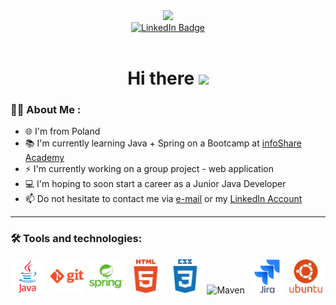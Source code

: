 <div id="header" align="center">
  <img src="https://media.giphy.com/media/NgurY1o4z080Jfoyzw/giphy.gif" width="100"/>
</div>
<div id="header" align="center">
  <div id="badges">
    <a href="https://www.linkedin.com/in/shirley-sopotnicka/">
      <img src="https://img.shields.io/badge/LinkedIn-blue?style=for-the-badge&logo=linkedin&logoColor=white" alt="LinkedIn Badge"/>
      </a>
  </div>
    <img src="https://komarev.com/ghpvc/?username=Szermiona&style=flat-square&color=blue" alt=""/>
    <h1>
   Hi there 
  <img src="https://media.giphy.com/media/hvRJCLFzcasrR4ia7z/giphy.gif" width="30px"/>
</h1>
</div>
   
  
  ### :woman_technologist: About Me :
  
  - :globe_with_meridians: I'm from Poland 
  - :books: I'm currently learning Java + Spring on a Bootcamp at <a href="https://infoshareacademy.com/">infoShare Academy</a>
  - :zap: I'm currently working on a group project - web application
  - :computer: I'm hoping to soon start a career as a Junior Java Developer 
  - :mailbox: Do not hesitate to contact me via <a href="mailto:shirley.sopotnicka@gmail.com">e-mail</a> or my <a href="https://www.linkedin.com/in/shirley-sopotnicka/">LinkedIn Account</a>
  
  ---
  
  ### :hammer_and_wrench: Tools and technologies:
  <div>
    <img src="https://github.com/devicons/devicon/blob/master/icons/java/java-original-wordmark.svg" title="Java" alt="Java" width="55" height="55"/>&nbsp;
    <img src="https://github.com/devicons/devicon/blob/master/icons/git/git-plain-wordmark.svg" title="Git" alt="Git" width="55" height="55"/>&nbsp;
  <img src="https://github.com/devicons/devicon/blob/master/icons/spring/spring-original-wordmark.svg" title="Spring" alt="Spring" width="55" height="55"/>&nbsp;
  <img src="https://github.com/devicons/devicon/blob/master/icons/html5/html5-plain-wordmark.svg" title="HTML5" alt="HTML5" width="55" height="55"/>&nbsp;
  <img src="https://github.com/devicons/devicon/blob/master/icons/css3/css3-plain-wordmark.svg" title="CSS3" alt="CSS3" width="55" height="55"/>&nbsp;
   <img src="https://svn.apache.org/repos/asf/comdev/project-logos/originals/maven.svg" title="Maven" alt="Maven" width="90"/>&nbsp;
   <img src="https://github.com/devicons/devicon/blob/master/icons/jira/jira-original-wordmark.svg" title="Jira" alt="Jira" width="55" height="55"/>&nbsp;
  <img src="https://github.com/devicons/devicon/blob/master/icons/ubuntu/ubuntu-plain-wordmark.svg" title="Ubuntu" alt="Ubuntu" width="55" height="55"/>&nbsp;
  </div>
